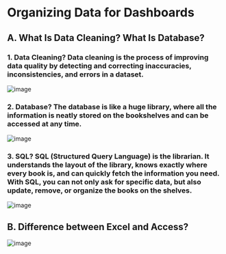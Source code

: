 # Organizing Data for Dashboards

## A. What Is Data Cleaning? What Is Database?

### 1. Data Cleaning? Data cleaning is the process of improving data quality by detecting and correcting inaccuracies, inconsistencies, and errors in a dataset. 

![image](https://github.com/user-attachments/assets/d2b32ee0-600c-433f-900f-6ed2e8ecea0c)

### 2. Database? The database is like a huge library, where all the information is neatly stored on the bookshelves and can be accessed at any time.

![image](https://github.com/user-attachments/assets/9d75caa8-cd55-4f52-a60f-f96a58c4b0ce)


### 3. SQL? SQL (Structured Query Language) is the librarian. It understands the layout of the library, knows exactly where every book is, and can quickly fetch the information you need. With SQL, you can not only ask for specific data, but also update, remove, or organize the books on the shelves.

![image](https://github.com/user-attachments/assets/d67b7548-e81f-4230-b50d-e5879a3ab76f)

## B. Difference between Excel and Access?

![image](https://github.com/user-attachments/assets/c4a5ba51-c731-417c-9847-205a71f83f1e)

